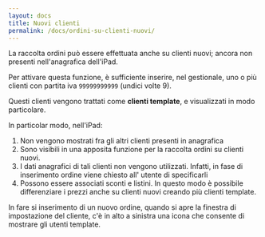 ```yaml
---
layout: docs
title: Nuovi clienti
permalink: /docs/ordini-su-clienti-nuovi/
---
```

La raccolta ordini può essere effettuata anche su clienti nuovi; ancora non presenti nell'anagrafica dell'iPad.

Per attivare questa funzione, è sufficiente inserire, nel gestionale, uno o più clienti con partita iva ``99999999999`` (undici volte 9).

Questi clienti vengono trattati come **clienti template**, e visualizzati in modo particolare.

In particolar modo, nell'iPad:

1. Non vengono mostrati fra gli altri clienti presenti in anagrafica
2. Sono visibili in una apposita funzione per la raccolta ordini su clienti nuovi.
3. I dati anagrafici di tali clienti non vengono utilizzati. Infatti, in fase di inserimento ordine viene chiesto all' utente di specificarli
4. Possono essere associati sconti e listini. In questo modo è possibile differenziare i prezzi anche su clienti nuovi creando più clienti template.

In fare si inserimento di un nuovo ordine, quando si apre la finestra di impostazione del cliente, c'è in alto a sinistra una icona che consente di mostrare gli utenti template.

